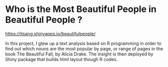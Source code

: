 # Who is the Most Beautiful People in Beautiful People ?
https://jtsang.shinyapps.io/beautifulpeople/

In this project, I glew up a text analysis based on R programming in order to find out which nouns are the most popular by page, or range of pages in the book The Beautiful Fall, by Alicia Drake. The insight is then deployed by Shiny package that builds html layout though R codes.
